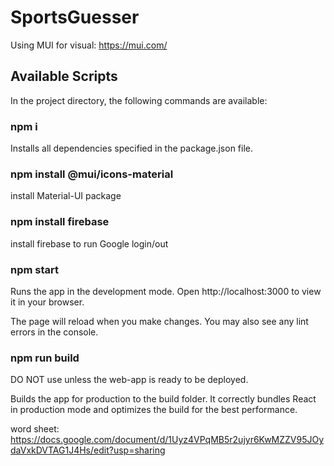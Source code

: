 # SportsGuesser

Using MUI for visual: https://mui.com/

## Available Scripts
In the project directory, the following commands are available:

### npm i
Installs all dependencies specified in the package.json file.

### npm install @mui/icons-material
install Material-UI package

### npm install firebase
install firebase to run Google login/out

### npm start
Runs the app in the development mode.
Open http://localhost:3000 to view it in your browser.

The page will reload when you make changes.
You may also see any lint errors in the console.

### npm run build 
DO NOT use unless the web-app is ready to be deployed.

Builds the app for production to the build folder.
It correctly bundles React in production mode and optimizes the build for the best performance.

word sheet:
https://docs.google.com/document/d/1Uyz4VPqMB5r2ujyr6KwMZZV95JOydaVxkDVTAG1J4Hs/edit?usp=sharing
